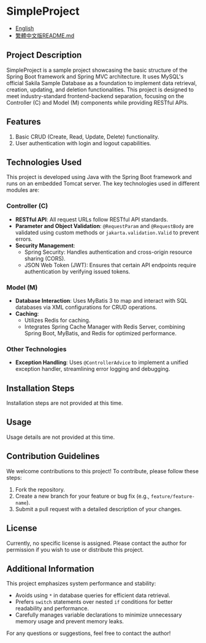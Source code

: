 # SimpleProject

* [English](README.md)
* [繁體中文版README.md](README.zh-TW.md)

## Project Description
SimpleProject is a sample project showcasing the basic structure of the Spring Boot framework and Spring MVC architecture. It uses MySQL's official Sakila Sample Database as a foundation to implement data retrieval, creation, updating, and deletion functionalities. This project is designed to meet industry-standard frontend-backend separation, focusing on the Controller (C) and Model (M) components while providing RESTful APIs.

## Features
1. Basic CRUD (Create, Read, Update, Delete) functionality.
2. User authentication with login and logout capabilities.

## Technologies Used
This project is developed using Java with the Spring Boot framework and runs on an embedded Tomcat server. The key technologies used in different modules are:

### Controller (C)
- **RESTful API**: All request URLs follow RESTful API standards.
- **Parameter and Object Validation**: `@RequestParam` and `@RequestBody` are validated using custom methods or `jakarta.validation.Valid` to prevent errors.
- **Security Management**:
  - Spring Security: Handles authentication and cross-origin resource sharing (CORS).
  - JSON Web Token (JWT): Ensures that certain API endpoints require authentication by verifying issued tokens.

### Model (M)
- **Database Interaction**: Uses MyBatis 3 to map and interact with SQL databases via XML configurations for CRUD operations.
- **Caching**:
  - Utilizes Redis for caching.
  - Integrates Spring Cache Manager with Redis Server, combining Spring Boot, MyBatis, and Redis for optimized performance.

### Other Technologies
- **Exception Handling**: Uses `@ControllerAdvice` to implement a unified exception handler, streamlining error logging and debugging.

## Installation Steps
Installation steps are not provided at this time.

## Usage
Usage details are not provided at this time.

## Contribution Guidelines
We welcome contributions to this project! To contribute, please follow these steps:
1. Fork the repository.
2. Create a new branch for your feature or bug fix (e.g., `feature/feature-name`).
3. Submit a pull request with a detailed description of your changes.

## License
Currently, no specific license is assigned. Please contact the author for permission if you wish to use or distribute this project.

## Additional Information
This project emphasizes system performance and stability:
- Avoids using `*` in database queries for efficient data retrieval.
- Prefers `switch` statements over nested `if` conditions for better readability and performance.
- Carefully manages variable declarations to minimize unnecessary memory usage and prevent memory leaks.

For any questions or suggestions, feel free to contact the author!

